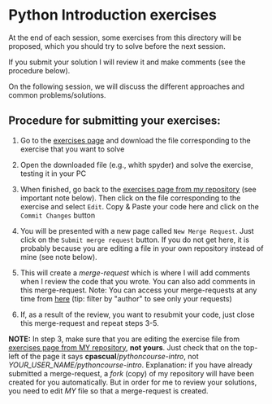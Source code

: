 Python Introduction exercises 
=============================

At the end of each session, some exercises from this directory will be 
proposed, which you should try to solve before the next session. 

If you submit your solution I will review it and make comments (see the 
procedure below).

On the following session, we will discuss the different approaches and 
common problems/solutions.

Procedure for submitting your exercises:
----------------------------------------

1. Go to the [exercises page][1] and download the file corresponding to the 
   exercise that you want to solve
   
2. Open the downloaded file (e.g., whith spyder) and solve the exercise, testing
   it in your PC

3. When finished, go back to the [exercises page from my repository][1]
   (see important note below). Then click on the file corresponding to the 
   exercise and select `Edit`. Copy & Paste your code here and click on the 
   `Commit Changes` button

4. You will be presented with a new page called `New Merge Request`. Just click 
   on the `Submit merge request` button. If you do not get here, it is probably 
   because you are editing a file in your own repository instead of mine 
   (see note below).
   
5. This will create a *merge-request* which is where I will add comments when I 
   review the code that you wrote. You can also add comments in this 
   merge-request. Note: You can access your merge-requests at any time from 
   [here](http://gitlab.com/alba-synchrotron/controls-section/pythoncourse-intro/merge_requests)
   (tip: filter by "author" to see only your requests)
 
6. If, as a result of the review, you want to resubmit your code, just close 
   this merge-request and repeat steps 3-5.


**NOTE:** In step 3, make sure that you are editing the exercise file from 
[exercises page from MY repository][1], **not yours**. Just check that on the 
top-left of the page it says **cpascual**/*pythoncourse-intro*, not 
*YOUR_USER_NAME/pythoncourse-intro*.
Explanation: if you have already submitted a merge-request, a *fork* (copy) of 
my repository will have been created for you automatically.
But in order for me to review your solutions, you need to edit *MY* file so that 
a merge-request is created.

[1]: http://gitlab.com/alba-synchrotron/controls-section/pythoncourse-intro/tree/master/exercises
 
